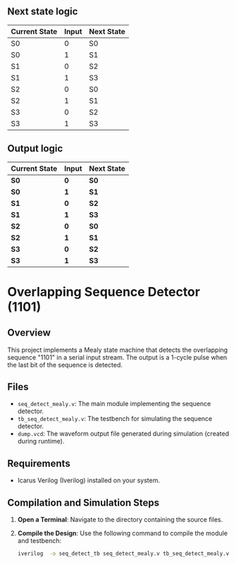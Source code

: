 ## Next state logic
| Current State | Input | Next State |
|---------------|-------|------------|
| S0            | 0     | S0         |
| S0            | 1     | S1         |
| S1            | 0     | S2         |
| S1            | 1     | S3         |
| S2            | 0     | S0         |
| S2            | 1     | S1         |
| S3            | 0     | S2         |
| S3            | 1     | S3         |

## Output logic
| Current State | Input | Next State |
|---------------|-------|------------|
| **S0**        | **0** | **S0**     |
| **S0**        | **1** | **S1**     |
| **S1**        | **0** | **S2**     |
| **S1**        | **1** | **S3**     |
| **S2**        | **0** | **S0**     |
| **S2**        | **1** | **S1**     |
| **S3**        | **0** | **S2**     |
| **S3**        | **1** | **S3**     |

# Overlapping Sequence Detector (1101)

## Overview
This project implements a Mealy state machine that detects the overlapping sequence "1101" in a serial input stream. The output is a 1-cycle pulse when the last bit of the sequence is detected.

## Files
- `seq_detect_mealy.v`: The main module implementing the sequence detector.
- `tb_seq_detect_mealy.v`: The testbench for simulating the sequence detector.
- `dump.vcd`: The waveform output file generated during simulation (created during runtime).

## Requirements
- Icarus Verilog (Iverilog) installed on your system.

## Compilation and Simulation Steps

1. **Open a Terminal**: Navigate to the directory containing the source files.

2. **Compile the Design**:
   Use the following command to compile the module and testbench:
   ```bash
   iverilog  -o seq_detect_tb seq_detect_mealy.v tb_seq_detect_mealy.v
